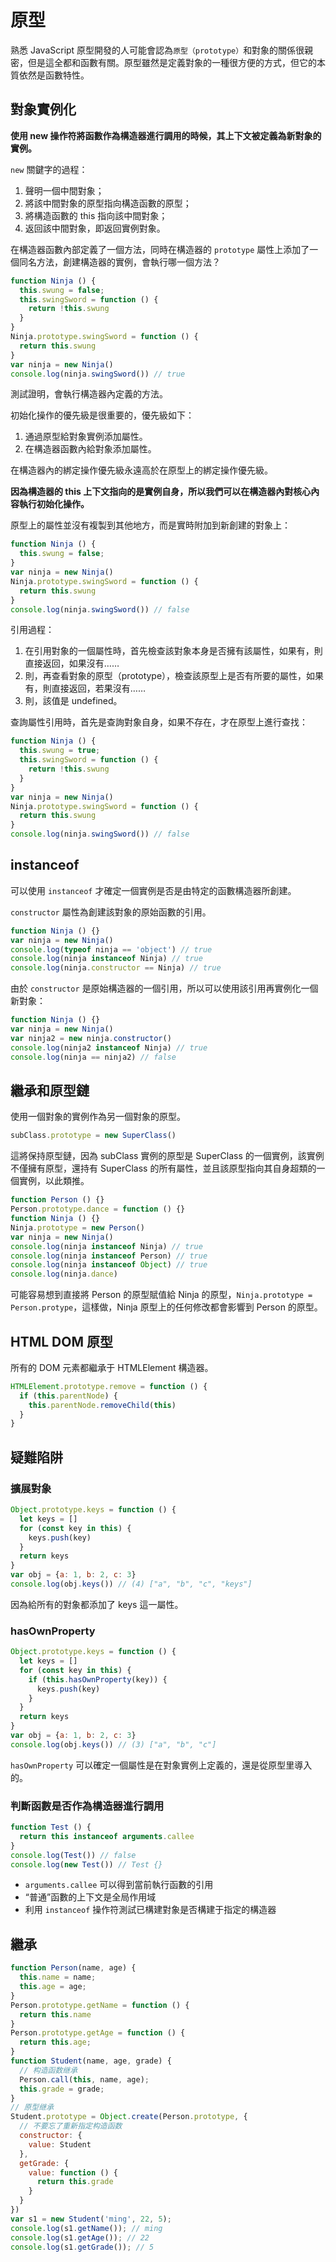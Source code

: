 # 原型

熟悉 JavaScript 原型開發的人可能會認為`原型（prototype）`和對象的關係很親密，但是這全都和函數有關。原型雖然是定義對象的一種很方便的方式，但它的本質依然是函數特性。

## 對象實例化

**使用 new 操作符將函數作為構造器進行調用的時候，其上下文被定義為新對象的實例。**

`new` 關鍵字的過程：

1. 聲明一個中間對象；
2. 將該中間對象的原型指向構造函數的原型；
3. 將構造函數的 this 指向該中間對象；
4. 返回該中間對象，即返回實例對象。

在構造器函數內部定義了一個方法，同時在構造器的 `prototype` 屬性上添加了一個同名方法，創建構造器的實例，會執行哪一個方法？

```js
function Ninja () {
  this.swung = false;
  this.swingSword = function () {
    return !this.swung
  }
}
Ninja.prototype.swingSword = function () {
  return this.swung
}
var ninja = new Ninja()
console.log(ninja.swingSword()) // true
```

測試證明，會執行構造器內定義的方法。

初始化操作的優先級是很重要的，優先級如下：

1. 通過原型給對象實例添加屬性。
2. 在構造器函數內給對象添加屬性。

在構造器內的綁定操作優先級永遠高於在原型上的綁定操作優先級。

**因為構造器的 this 上下文指向的是實例自身，所以我們可以在構造器內對核心內容執行初始化操作。**

原型上的屬性並沒有複製到其他地方，而是實時附加到新創建的對象上：

```js
function Ninja () {
  this.swung = false;
}
var ninja = new Ninja()
Ninja.prototype.swingSword = function () {
  return this.swung
}
console.log(ninja.swingSword()) // false
```

引用過程：

1. 在引用對象的一個屬性時，首先檢查該對象本身是否擁有該屬性，如果有，則直接返回，如果沒有……
2. 則，再查看對象的原型（prototype），檢查該原型上是否有所要的屬性，如果有，則直接返回，若果沒有……
3. 則，該值是 undefined。

查詢屬性引用時，首先是查詢對象自身，如果不存在，才在原型上進行查找：

```js
function Ninja () {
  this.swung = true;
  this.swingSword = function () {        
    return !this.swung
  }
}
var ninja = new Ninja()
Ninja.prototype.swingSword = function () {
  return this.swung
}
console.log(ninja.swingSword()) // false
```

## instanceof

可以使用 `instanceof` 才確定一個實例是否是由特定的函數構造器所創建。

`constructor` 屬性為創建該對象的原始函數的引用。

```js
function Ninja () {}
var ninja = new Ninja()
console.log(typeof ninja == 'object') // true
console.log(ninja instanceof Ninja) // true
console.log(ninja.constructor == Ninja) // true
```

由於 `constructor` 是原始構造器的一個引用，所以可以使用該引用再實例化一個新對象：

```js
function Ninja () {}
var ninja = new Ninja()
var ninja2 = new ninja.constructor()
console.log(ninja2 instanceof Ninja) // true
console.log(ninja == ninja2) // false
```

## 繼承和原型鏈

使用一個對象的實例作為另一個對象的原型。

```js
subClass.prototype = new SuperClass()
```

這將保持原型鏈，因為 subClass 實例的原型是 SuperClass 的一個實例，該實例不僅擁有原型，還持有 SuperClass 的所有屬性，並且該原型指向其自身超類的一個實例，以此類推。

```js
function Person () {}
Person.prototype.dance = function () {}
function Ninja () {}
Ninja.prototype = new Person()
var ninja = new Ninja()
console.log(ninja instanceof Ninja) // true
console.log(ninja instanceof Person) // true
console.log(ninja instanceof Object) // true
console.log(ninja.dance)
```

可能容易想到直接將 Person 的原型賦值給 Ninja 的原型，`Ninja.prototype = Person.protype`，這樣做，Ninja 原型上的任何修改都會影響到 Person 的原型。

## HTML DOM 原型

所有的 DOM 元素都繼承于 HTMLElement 構造器。

```js
HTMLElement.prototype.remove = function () {
  if (this.parentNode) {
    this.parentNode.removeChild(this)
  }
}
```

## 疑難陷阱

### 擴展對象

```js
Object.prototype.keys = function () {
  let keys = []
  for (const key in this) {
    keys.push(key)
  }
  return keys
}
var obj = {a: 1, b: 2, c: 3}
console.log(obj.keys()) // (4) ["a", "b", "c", "keys"]
```

因為給所有的對象都添加了 keys 這一屬性。

### hasOwnProperty

```js
Object.prototype.keys = function () {
  let keys = []
  for (const key in this) {
    if (this.hasOwnProperty(key)) {
      keys.push(key)
    }
  }
  return keys
}
var obj = {a: 1, b: 2, c: 3}
console.log(obj.keys()) // (3) ["a", "b", "c"]
```

`hasOwnProperty` 可以確定一個屬性是在對象實例上定義的，還是從原型里導入的。

### 判斷函數是否作為構造器進行調用

```js
function Test () {
  return this instanceof arguments.callee
}
console.log(Test()) // false
console.log(new Test()) // Test {}
```

- `arguments.callee` 可以得到當前執行函數的引用
- “普通”函數的上下文是全局作用域
- 利用 `instanceof` 操作符測試已構建對象是否構建于指定的構造器


## 繼承

```js
function Person(name, age) {
  this.name = name;
  this.age = age;
}
Person.prototype.getName = function () {
  return this.name
}
Person.prototype.getAge = function () {
  return this.age;
}
function Student(name, age, grade) {
  // 构造函数继承
  Person.call(this, name, age);
  this.grade = grade;
}
// 原型继承
Student.prototype = Object.create(Person.prototype, {
  // 不要忘了重新指定构造函数
  constructor: {
    value: Student
  },
  getGrade: {
    value: function () {
      return this.grade
    }
  }
})
var s1 = new Student('ming', 22, 5);
console.log(s1.getName()); // ming
console.log(s1.getAge()); // 22
console.log(s1.getGrade()); // 5
```

